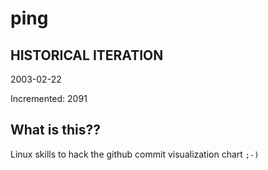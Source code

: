 # ping

## HISTORICAL ITERATION
2003-02-22

Incremented: 2091

## What is this?? 
Linux skills to hack the github commit visualization chart `;-)`
